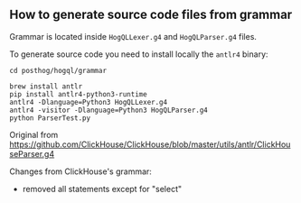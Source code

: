 ## How to generate source code files from grammar

Grammar is located inside `HogQLLexer.g4` and `HogQLParser.g4` files.

To generate source code you need to install locally the `antlr4` binary:

```
cd posthog/hogql/grammar

brew install antlr
pip install antlr4-python3-runtime
antlr4 -Dlanguage=Python3 HogQLLexer.g4
antlr4 -visitor -Dlanguage=Python3 HogQLParser.g4
python ParserTest.py
```

Original from https://github.com/ClickHouse/ClickHouse/blob/master/utils/antlr/ClickHouseParser.g4

Changes from ClickHouse's grammar:
- removed all statements except for "select"
